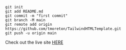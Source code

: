 ```
git init
git add README.md
git commit -m "first commit"
git branch -M main
git remote add origin https://github.com/tmoreton/TailwindHTMLTemplate.git
git push -u origin main
```

Check out the live site [HERE](http://tmoreton.github.io/TailwindHTMLTemplate)